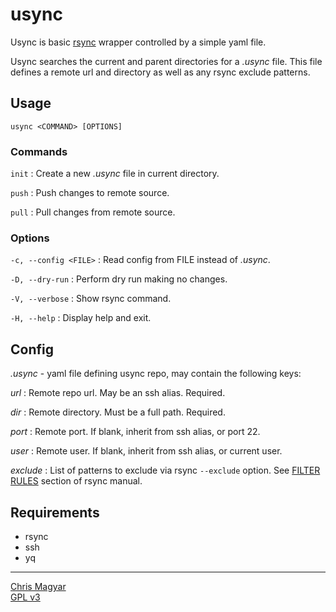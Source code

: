 # usync

Usync is basic [rsync][rsync] wrapper controlled by a simple yaml file.

Usync searches the current and parent directories for a *.usync* file. This
file defines a remote url and directory as well as any rsync exclude patterns.

## Usage

    usync <COMMAND> [OPTIONS]

### Commands
`init`
: Create a new *.usync* file in current directory.

`push`
: Push changes to remote source.

`pull`
: Pull changes from remote source.

### Options
`-c, --config <FILE>`
: Read config from FILE instead of *.usync*.

`-D, --dry-run`
: Perform dry run making no changes.

`-V, --verbose`
: Show rsync command.

`-H, --help`
: Display help and exit.

## Config
*.usync* - yaml file defining usync repo, may contain the following keys:

*url*
: Remote repo url. May be an ssh alias. Required.

*dir*
: Remote directory. Must be a full path. Required.

*port*
: Remote port. If blank, inherit from ssh alias, or port 22.

*user*
: Remote user. If blank, inherit from ssh alias, or current user.

*exclude*
: List of patterns to exclude via rsync `--exclude` option. See
  [FILTER RULES][rules] section of rsync manual.

## Requirements
- rsync
- ssh
- yq

----
[Chris Magyar](https://mags.zone)\
[GPL v3](https://www.gnu.org/licenses/gpl-3.0)

[rsync]: https://github.com/WayneD/rsync
[rules]: https://man7.org/linux/man-pages/man1/rsync.1.html#FILTER_RULES

<!--metadata:
author: Chris Magyar <c.magyar.ec@gmail.com>
description: Basic automated rsync wrapper written in bash.
keywords: usync, rsync, bash
css: ../css/main.css
-->

